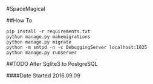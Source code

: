 #SpaceMagical

##How To
```
pip install -r requirements.txt
python manage.py makemigrations
python manage.py migrate
python -m smtpd -n -c DebuggingServer localhost:1025
python manage.py runserver
```

##TODO
Alter Sqlite3 to PostgreSQL

####Date Started
2016.09.09

